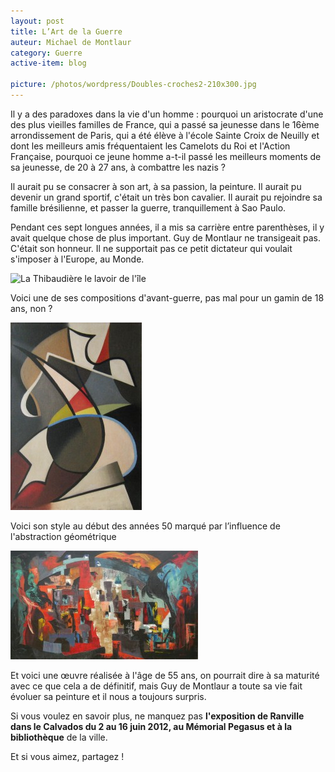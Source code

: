```yaml
---
layout: post
title: L’Art de la Guerre
auteur: Michael de Montlaur
category: Guerre
active-item: blog

picture: /photos/wordpress/Doubles-croches2-210x300.jpg
---
```

Il y a des paradoxes dans la vie d'un homme : pourquoi un aristocrate d'une des plus vieilles familles de France, qui a passé sa jeunesse dans le 16ème arrondissement de Paris, qui a été élève à l'école Sainte Croix de Neuilly et dont les meilleurs amis fréquentaient les Camelots du Roi et l'Action Française, pourquoi ce jeune homme a-t-il passé les meilleurs moments de sa jeunesse, de 20 à 27 ans, à combattre les nazis ?

Il aurait pu se consacrer à son art, à sa passion, la peinture. Il aurait pu devenir un grand sportif, c'était un très bon cavalier. Il aurait pu rejoindre sa famille brésilienne, et passer la guerre, tranquillement à Sao Paulo.

Pendant ces sept longues années, il a mis sa carrière entre parenthèses, il y avait quelque chose de plus important. Guy de Montlaur ne transigeait pas. C'était son honneur. Il ne supportait pas ce petit dictateur qui voulait s'imposer à l'Europe, au Monde.

<!--more-->

<img src="/photos/wordpress/La-Thibaudière-le-lavoir-de-lîle-1000-300x227.jpg" alt="La Thibaudière le lavoir de l'île">

Voici une de ses compositions d'avant-guerre, pas mal pour un gamin de 18 ans, non ?

<img src="/photos/wordpress/Doubles-croches2-210x300.jpg" alt="Doubles croches">

Voici son style au début des années 50 marqué par l’influence de l'abstraction géométrique

<img src="/photos/wordpress/Et-jai-vu-quelquefois-ce-que-lhomme-a-cru-voir-pp-300x174.jpg" alt="Et j'ai vu quelquefois ce que l'homme a cru voir">

Et voici une œuvre réalisée à l'âge de 55 ans, on pourrait dire à sa maturité avec ce que cela a de définitif, mais Guy de Montlaur a toute sa vie fait évoluer sa peinture et il nous a toujours surpris.

Si vous voulez en savoir plus, ne manquez pas <strong>l'exposition de Ranville dans le Calvados du 2 au 16 juin 2012, au Mémorial Pegasus et à la bibliothèque</strong> de la ville.

Et si vous aimez, partagez !
